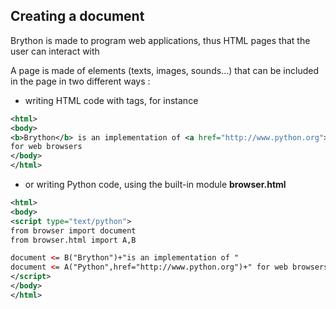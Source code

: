 Creating a document
-------------------

Brython is made to program web applications, thus HTML pages that the user can interact with

A page is made of elements (texts, images, sounds...) that can be included in the page in two different ways :

- writing HTML code with tags, for instance

```xml
<html>
<body>
<b>Brython</b> is an implementation of <a href="http://www.python.org">Python</a>
for web browsers
</body>
</html>
```

- or writing Python code, using the built-in module **browser.html**

```xml
<html>
<body>
<script type="text/python">
from browser import document
from browser.html import A,B

document <= B("Brython")+"is an implementation of "
document <= A("Python",href="http://www.python.org")+" for web browsers"
</script>
</body>
</html>
```
